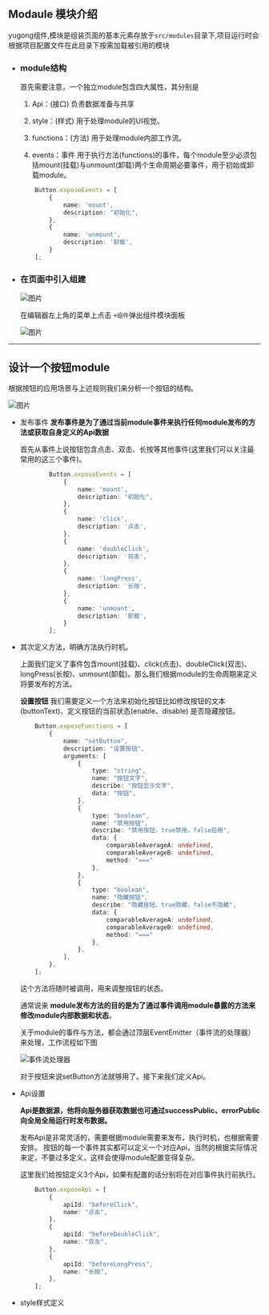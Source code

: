 
## Modaule 模块介绍
yugong组件,模块是组装页面的基本元素存放于`src/modules`目录下,项目运行时会根据项目配置文件在此目录下按需加载被引用的模块

- ### module结构
  首先需要注意，一个独立module包含四大属性，其分别是
  1. Api：(接口) 负责数据准备与共享

  2. style：(样式) 用于处理module的UI视觉。

  3. functions：(方法) 用于处理module内部工作流。

  4. events：事件 用于执行方法(functions)的事件，每个module至少必须包括mount(挂载)与unmount(卸载)两个生命周期必要事件，用于初始或卸载module。   
    ```typescript
        Button.exposeEvents = [
            {
                name: 'mount',
                description: "初始化",
            },
            {
                name: 'unmount',
                description: '卸载',
            }
        ];
    ```

- ### 在页面中引入组建
  
    ![图片](./module.png)

    在编辑器左上角的菜单上点击 ` +组件 `弹出组件模块面板

    ![图片](./display.png)
    

---
## 设计一个按钮module

根据按钮的应用场景与上述规则我们来分析一个按钮的结构。

![图片](./design.png)

 - 发布事件
 **发布事件是为了通过当前module事件来执行任何module发布的方法或获取自身定义的Api数据**
 
    首先从事件上说按钮包含点击、双击、长按等其他事件(这里我们可以关注最常用的这三个事件)。

    ```typescript
            Button.exposeEvents = [
                {
                    name: 'mount',
                    description: "初始化",
                },
                {
                    name: 'click',
                    description: '点击',
                },
                {
                    name: 'doubleClick',
                    description: '双击',
                },
                {
                    name: 'longPress',
                    description: '长按',
                },
                {
                    name: 'unmount',
                    description: '卸载',
                }
            ];
    ```
  
  - 其次定义方法，明确方法执行时机。
    
    上面我们定义了事件包含mount(挂载)、click(点击)、doubleClick(双击)、longPress(长按)、unmount(卸载)。那么我们根据module的生命周期来定义将要发布的方法。      

    **设置按钮**
    我们需要定义一个方法来初始化按钮比如修改按钮的文本(buttonText)、定义按钮的当前状态(enable、disable) 是否隐藏按钮。   

    ```typescript
        Button.exposeFunctions = [
            {
                name: "setButton",
                description: "设置按钮",
                arguments: [
                    {
                        type: "string",
                        name: "按钮文字",
                        describe: "按钮显示文字",
                        data: "按钮",
                    },
                    {
                        type: "boolean",
                        name: "禁用按钮",
                        describe: "禁用按钮，true禁用，false启用",
                        data: {
                            comparableAverageA: undefined,
                            comparableAverageB: undefined,
                            method: "==="
                        },
                    },
                    {
                        type: "boolean",
                        name: "隐藏按钮",
                        describe: "隐藏按钮，true隐藏，false不隐藏",
                        data: {
                            comparableAverageA: undefined,
                            comparableAverageB: undefined,
                            method: "==="
                        },
                    },
                ],
            },
        ];
    ```

    这个方法将随时被调用，用来调整按钮的状态。

    通常说来 **module发布方法的目的是为了通过事件调用module暴露的方法来修改module内部数据和状态**。

    关于module的事件与方法，都会通过顶层EventEmitter（事件流的处理器）来处理，工作流程如下图

    ![事件流处理器](./eventEmitter.png)
    
    对于按钮来说setButton方法就够用了。接下来我们定义Api。

  - Api设置

    **Api是数据源，他将向服务器获取数据也可通过successPublic、errorPublic向全局全局运行时发布数据。**

    发布Api是非常灵活的，需要根据module需要来发布，执行时机，也根据需要安排。
    按钮的每一个事件其实都可以定义一个对应Api，当然的根据实际情况来定，不要过多定义，这样会使得module配置变得复杂。

    这里我们给按钮定义3个Api，如果有配置的话分别将在对应事件执行前执行。
    ```typescript
        Button.exposeApi = [
            {
                apiId: "beforeClick",
                name: "点击",
            },
            {
                apiId: "beforeDoubleClick",
                name: "双击",
            },
            {
                apiId: "beforeLongPress",
                name: "长按",
            },
        ];
    ```
  - style样式定义


